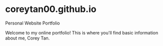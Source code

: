 # coreytan00.github.io
Personal Website Portfolio

Welcome to my online portfolio! 
This is where you'll find basic information about me, Corey Tan.
